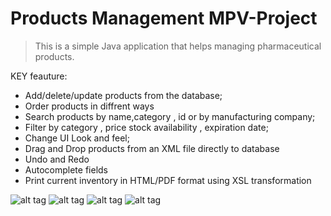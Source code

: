 # Products Management MPV-Project



>This is a simple Java application that helps managing pharmaceutical products.

KEY feauture:
* Add/delete/update products from the database;
* Order products in diffrent ways
* Search products by name,category , id or by manufacturing company;
* Filter by category , price stock availability , expiration date;
* Change UI Look and feel;
* Drag and Drop products from an XML file directly to database
* Undo and Redo 
* Autocomplete fields
* Print current inventory in HTML/PDF format using XSL transformation

![alt tag](http://s33.postimg.org/6jt81divz/drag_and_drop.png)
![alt tag](http://s33.postimg.org/k7clvg067/main_img.png)
![alt tag](http://s33.postimg.org/t7rcxelen/pdf_html.png)
![alt tag](http://s33.postimg.org/e6gc814v3/print.png)
